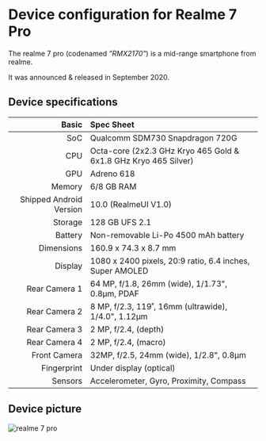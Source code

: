 Device configuration for Realme 7 Pro
=========================================

The realme 7 pro (codenamed _"RMX2170"_) is a mid-range smartphone from realme.

It was announced & released in September 2020.

## Device specifications

Basic   | Spec Sheet
-------:|:-------------------------
SoC     | Qualcomm SDM730 Snapdragon 720G
CPU     | Octa-core (2x2.3 GHz Kryo 465 Gold & 6x1.8 GHz Kryo 465 Silver)
GPU     | Adreno 618
Memory  | 6/8 GB RAM
Shipped Android Version | 10.0 (RealmeUI V1.0)
Storage | 128 GB UFS 2.1
Battery | Non-removable Li-Po 4500 mAh battery
Dimensions | 160.9 x 74.3 x 8.7 mm
Display | 1080 x 2400 pixels, 20:9 ratio, 6.4 inches, Super AMOLED
Rear Camera 1 | 64 MP, f/1.8, 26mm (wide), 1/1.73", 0.8µm, PDAF
Rear Camera 2 | 8 MP, f/2.3, 119˚, 16mm (ultrawide), 1/4.0", 1.12µm
Rear Camera 3 | 2 MP, f/2.4, (depth)
Rear Camera 4 | 2 MP, f/2.4, (macro)
Front Camera | 32MP, f/2.5, 24mm (wide), 1/2.8", 0.8µm
Fingerprint | Under display (optical)
Sensors | Accelerometer, Gyro, Proximity, Compass

## Device picture
![realme 7 pro](https://i.ibb.co/qphnj1v/Pics-Art-06-20-02-41-53.jpg "realme 7 pro in silver")
